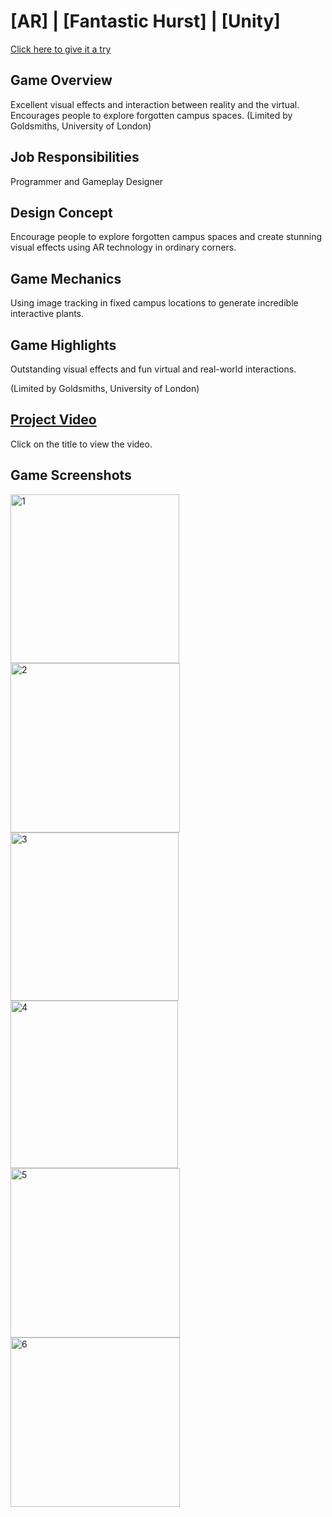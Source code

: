 # [AR] | [Fantastic Hurst] | [Unity]
[Click here to give it a try](https://shawnjobseeking.itch.io/fantastic-hurst-ar)

## Game Overview
Excellent visual effects and interaction between reality and the virtual.
Encourages people to explore forgotten campus spaces.
(Limited by Goldsmiths, University of London)


## Job Responsibilities

Programmer and Gameplay Designer

## Design Concept

Encourage people to explore forgotten campus spaces and create stunning visual effects using AR technology in ordinary corners.

## Game Mechanics

Using image tracking in fixed campus locations to generate incredible interactive plants.

## Game Highlights

Outstanding visual effects and fun virtual and real-world interactions.

(Limited by Goldsmiths, University of London)

## [Project Video](https://youtu.be/tXElVbpvZQs)
Click on the title to view the video.

## Game Screenshots
<img width="270" alt="1" src="https://github.com/Shawn0791/Fantastic_Hurst/assets/128385054/40cb11b5-3c25-4d40-b830-b9e294a7b5ca">
<img width="271" alt="2" src="https://github.com/Shawn0791/Fantastic_Hurst/assets/128385054/a87fea76-460e-49fa-9fe4-02edee319512">
<img width="269" alt="3" src="https://github.com/Shawn0791/Fantastic_Hurst/assets/128385054/f5975a15-c2bc-4070-8c43-7852bca1dc30">
<img width="268" alt="4" src="https://github.com/Shawn0791/Fantastic_Hurst/assets/128385054/7023ffde-24ff-4f39-a500-683c1946b1db">
<img width="271" alt="5" src="https://github.com/Shawn0791/Fantastic_Hurst/assets/128385054/20817151-cd97-4bca-af52-deaab2467c97">
<img width="271" alt="6" src="https://github.com/Shawn0791/Fantastic_Hurst/assets/128385054/11e7ed98-52e9-47df-b755-5326fa53ba7c">

 
